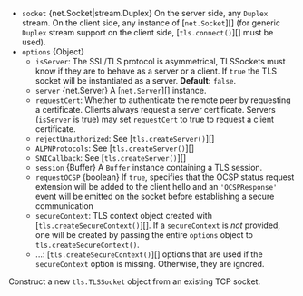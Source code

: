 <!-- YAML
added: v0.11.4
changes:
  - version: v5.0.0
    pr-url: https://github.com/nodejs/node/pull/2564
    description: ALPN options are supported now.
-->

* `socket` {net.Socket|stream.Duplex}
  On the server side, any `Duplex` stream. On the client side, any
  instance of [`net.Socket`][] (for generic `Duplex` stream support
  on the client side, [`tls.connect()`][] must be used).
* `options` {Object}
  * `isServer`: The SSL/TLS protocol is asymmetrical, TLSSockets must know if
    they are to behave as a server or a client. If `true` the TLS socket will be
    instantiated as a server. **Default:** `false`.
  * `server` {net.Server} A [`net.Server`][] instance.
  * `requestCert`: Whether to authenticate the remote peer by requesting a
     certificate. Clients always request a server certificate. Servers
     (`isServer` is true) may set `requestCert` to true to request a client
     certificate.
  * `rejectUnauthorized`: See [`tls.createServer()`][]
  * `ALPNProtocols`: See [`tls.createServer()`][]
  * `SNICallback`: See [`tls.createServer()`][]
  * `session` {Buffer} A `Buffer` instance containing a TLS session.
  * `requestOCSP` {boolean} If `true`, specifies that the OCSP status request
    extension will be added to the client hello and an `'OCSPResponse'` event
    will be emitted on the socket before establishing a secure communication
  * `secureContext`: TLS context object created with
    [`tls.createSecureContext()`][]. If a `secureContext` is _not_ provided, one
    will be created by passing the entire `options` object to
    `tls.createSecureContext()`.
  * ...: [`tls.createSecureContext()`][] options that are used if the
    `secureContext` option is missing. Otherwise, they are ignored.

Construct a new `tls.TLSSocket` object from an existing TCP socket.

